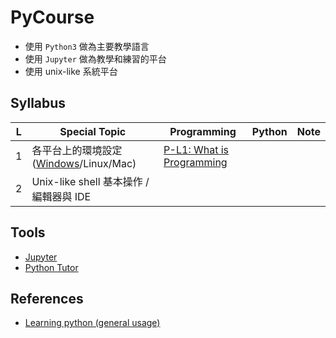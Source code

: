 # PyCourse

* 使用 `Python3` 做為主要教學語言
* 使用 `Jupyter` 做為教學和練習的平台
* 使用 unix-like 系統平台

## Syllabus

| L | Special Topic | Programming | Python | Note |
|---|---|---|---|---|
| 1 | 各平台上的環境設定([Windows](Environments/windows.md)/Linux/Mac) | [P-L1: What is Programming](Programming/P-Lesson-1-what-is-programming.ipynb) | | |
| 2 | Unix-like shell 基本操作 / 編輯器與 IDE | | | |

## Tools

* [Jupyter](http://jupyter.org/)
* [Python Tutor](http://pythontutor.com/)

## References

* [Learning python (general usage)](https://hackmd.io/AzCGA4FMGYDMCMC0oDGB2aiAsBWaA2ZARnwE5EUUccjx8jY0AmYIA===)
